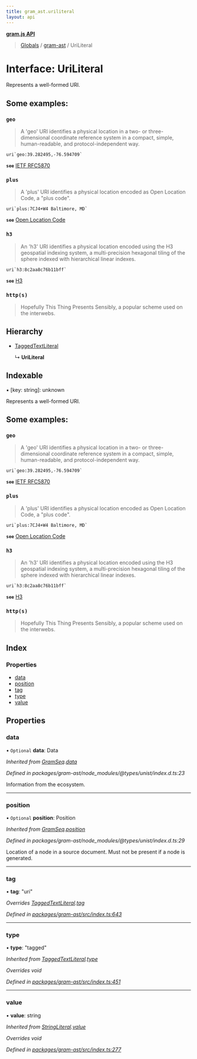 ```yaml
---
title: gram_ast.uriliteral
layout: api
---
```


**[gram.js API](../README.md)**

> [Globals](../globals.md) / [gram-ast](../modules/gram_ast.md) / UriLiteral

# Interface: UriLiteral

Represents a well-formed URI.

## Some examples:

### `geo`

> A 'geo' URI identifies a physical location in a two- or three-dimensional
> coordinate reference system in a compact, simple, human-readable, and
> protocol-independent way.

```
uri`geo:39.282495,-76.594709`
```

**`see`** [IETF RFC5870](https://tools.ietf.org/html/rfc5870)

### `plus`

> A 'plus' URI identifies a physical location encoded as
> Open Location Code, a "plus code".

```
uri`plus:7CJ4+W4 Baltimore, MD`
```

**`see`** [Open Location Code](https://github.com/google/open-location-code)

### `h3`

> An 'h3' URI identifies a physical location encoded using
> the H3 geospatial indexing system, a multi-precision hexagonal
> tiling of the sphere indexed with hierarchical linear indexes.

```
uri`h3:8c2aa8c76b11bff`
```

**`see`** [H3](https://h3geo.org)

### `http(s)`

> Hopefully This Thing Presents Sensibly, a popular scheme used
>on the interwebs.

## Hierarchy

* [TaggedTextLiteral](gram_ast.taggedtextliteral.md)

  ↳ **UriLiteral**

## Indexable

▪ [key: string]: unknown

Represents a well-formed URI.

## Some examples:

### `geo`

> A 'geo' URI identifies a physical location in a two- or three-dimensional
> coordinate reference system in a compact, simple, human-readable, and
> protocol-independent way.

```
uri`geo:39.282495,-76.594709`
```

**`see`** [IETF RFC5870](https://tools.ietf.org/html/rfc5870)

### `plus`

> A 'plus' URI identifies a physical location encoded as
> Open Location Code, a "plus code".

```
uri`plus:7CJ4+W4 Baltimore, MD`
```

**`see`** [Open Location Code](https://github.com/google/open-location-code)

### `h3`

> An 'h3' URI identifies a physical location encoded using
> the H3 geospatial indexing system, a multi-precision hexagonal
> tiling of the sphere indexed with hierarchical linear indexes.

```
uri`h3:8c2aa8c76b11bff`
```

**`see`** [H3](https://h3geo.org)

### `http(s)`

> Hopefully This Thing Presents Sensibly, a popular scheme used
>on the interwebs.

## Index

### Properties

* [data](gram_ast.uriliteral.md#data)
* [position](gram_ast.uriliteral.md#position)
* [tag](gram_ast.uriliteral.md#tag)
* [type](gram_ast.uriliteral.md#type)
* [value](gram_ast.uriliteral.md#value)

## Properties

### data

• `Optional` **data**: Data

*Inherited from [GramSeq](gram_ast.gramseq.md).[data](gram_ast.gramseq.md#data)*

*Defined in packages/gram-ast/node_modules/@types/unist/index.d.ts:23*

Information from the ecosystem.

___

### position

• `Optional` **position**: Position

*Inherited from [GramSeq](gram_ast.gramseq.md).[position](gram_ast.gramseq.md#position)*

*Defined in packages/gram-ast/node_modules/@types/unist/index.d.ts:29*

Location of a node in a source document.
Must not be present if a node is generated.

___

### tag

•  **tag**: \"uri\"

*Overrides [TaggedTextLiteral](gram_ast.taggedtextliteral.md).[tag](gram_ast.taggedtextliteral.md#tag)*

*Defined in [packages/gram-ast/src/index.ts:643](https://github.com/gram-data/gram-js/blob/fc61725/packages/gram-ast/src/index.ts#L643)*

___

### type

•  **type**: \"tagged\"

*Inherited from [TaggedTextLiteral](gram_ast.taggedtextliteral.md).[type](gram_ast.taggedtextliteral.md#type)*

*Overrides void*

*Defined in [packages/gram-ast/src/index.ts:451](https://github.com/gram-data/gram-js/blob/fc61725/packages/gram-ast/src/index.ts#L451)*

___

### value

•  **value**: string

*Inherited from [StringLiteral](gram_ast.stringliteral.md).[value](gram_ast.stringliteral.md#value)*

*Overrides void*

*Defined in [packages/gram-ast/src/index.ts:277](https://github.com/gram-data/gram-js/blob/fc61725/packages/gram-ast/src/index.ts#L277)*
